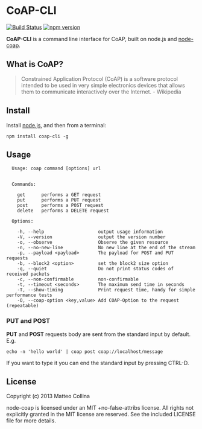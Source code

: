 CoAP-CLI
============================

[![Build Status](https://travis-ci.org/avency/coap-cli.png)](https://travis-ci.org/avency/coap-cli)
[![npm version](https://badge.fury.io/js/coap-cli.svg)](https://npmjs.org/package/coap-cli)

__CoAP-CLI__ is a command line interface for CoAP, built on node.js and
[node-coap](http://github.com/mcollina/node-coap).

What is CoAP?
----------------------------

> Constrained Application Protocol (CoAP) is a software protocol
intended to be used in very simple electronics devices that allows them
to communicate interactively over the Internet. -  Wikipedia

Install
----------------------------

Install [node.js](http://nodejs.org), and then from a terminal:
```
npm install coap-cli -g
```

Usage
----------------------------

```
  Usage: coap command [options] url


  Commands:

    get      performs a GET request
    put      performs a PUT request
    post     performs a POST request
    delete   performs a DELETE request

  Options:

    -h, --help                    output usage information
    -V, --version                 output the version number
    -o, --observe                 Observe the given resource
    -n, --no-new-line             No new line at the end of the stream
    -p, --payload <payload>       The payload for POST and PUT requests
    -b, --block2 <option>         set the block2 size option
    -q, --quiet                   Do not print status codes of received packets
    -c, --non-confirmable         non-confirmable
    -t, --timeout <seconds>       The maximum send time in seconds
    -T, --show-timing             Print request time, handy for simple performance tests
    -O, --coap-option <key,value> Add COAP-Option to the request (repeatable)
```

### PUT and POST

__PUT__ and __POST__ requests body are sent from the standard
input by default. E.g.
```
echo -n 'hello world' | coap post coap://localhost/message
```

If you want to type it you can end the standard input by pressing
CTRL-D.

License
----------------------------

Copyright (c) 2013 Matteo Collina

node-coap is licensed under an MIT +no-false-attribs license.
All rights not explicitly granted in the MIT license are reserved.
See the included LICENSE file for more details.
